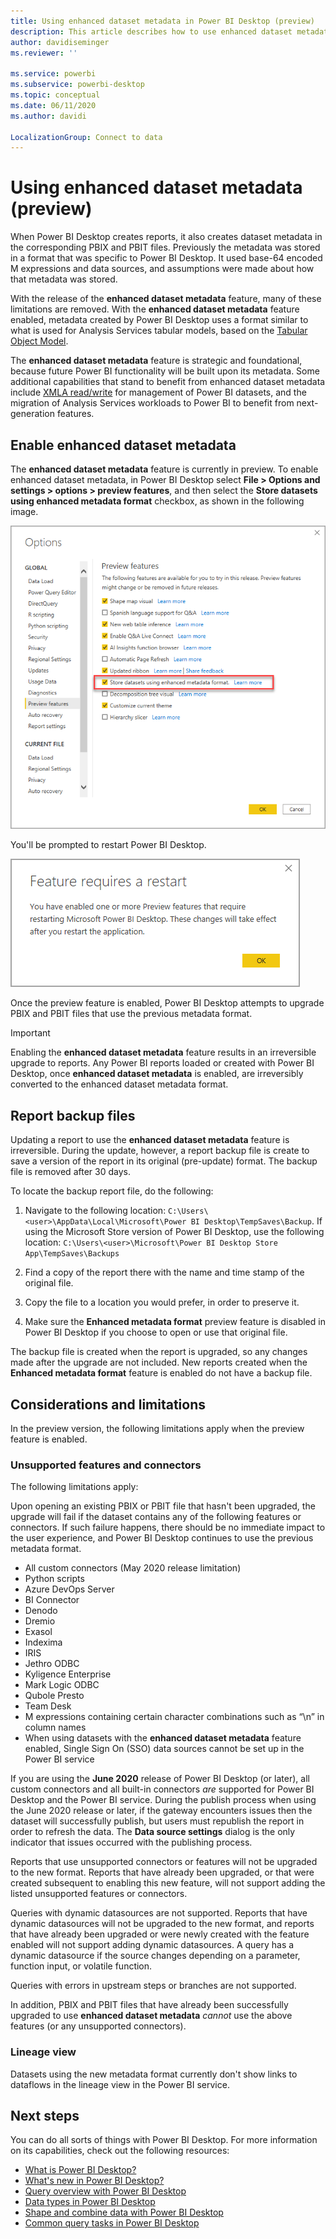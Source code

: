 ```yaml
---
title: Using enhanced dataset metadata in Power BI Desktop (preview)
description: This article describes how to use enhanced dataset metadata in Power BI.
author: davidiseminger
ms.reviewer: ''

ms.service: powerbi
ms.subservice: powerbi-desktop
ms.topic: conceptual
ms.date: 06/11/2020
ms.author: davidi

LocalizationGroup: Connect to data
---
```

# Using enhanced dataset metadata (preview)

When Power BI Desktop creates reports, it also creates dataset metadata in the corresponding PBIX and PBIT files. Previously the metadata was stored in a format that was specific to Power BI Desktop. It used base-64 encoded M expressions and data sources, and assumptions were made about how that metadata was stored.

With the release of the **enhanced dataset metadata** feature, many of these limitations are removed. With the **enhanced dataset metadata** feature enabled, metadata created by Power BI Desktop uses a format similar to what is used for Analysis Services tabular models, based on the [Tabular Object Model](/analysis-services/tom/introduction-to-the-tabular-object-model-tom-in-analysis-services-amo).


The **enhanced dataset metadata** feature is strategic and foundational, because future Power BI functionality will be built upon its metadata. Some additional capabilities that stand to benefit from enhanced dataset metadata include [XMLA read/write](https://docs.microsoft.com/power-platform-release-plan/2019wave2/business-intelligence/xmla-readwrite) for management of Power BI datasets, and the migration of Analysis Services workloads to Power BI to benefit from next-generation features.



## Enable enhanced dataset metadata

The **enhanced dataset metadata** feature is currently in preview. To enable enhanced dataset metadata, in Power BI Desktop select **File > Options and settings > options > preview features**, and then select the **Store datasets using enhanced metadata format** checkbox, as shown in the following image. 

![Enable the preview feature](media/desktop-enhanced-dataset-metadata/enhanced-dataset-metadata-01.png)

You'll be prompted to restart Power BI Desktop.

![Restart prompt](media/desktop-enhanced-dataset-metadata/enhanced-dataset-metadata-02.png)

Once the preview feature is enabled, Power BI Desktop attempts to upgrade PBIX and PBIT files that use the previous metadata format. 

> [!IMPORTANT]
> Enabling the **enhanced dataset metadata** feature results in an irreversible upgrade to reports. Any Power BI reports loaded or created with Power BI Desktop, once  **enhanced dataset metadata** is enabled, are irreversibly converted to the enhanced dataset metadata format.

## Report backup files

Updating a report to use the **enhanced dataset metadata** feature is irreversible. During the update, however, a report backup file is create to save a version of the report in its original (pre-update) format. The backup file is removed after 30 days. 

To locate the backup report file, do the following:

1. Navigate to the following location: ```C:\Users\<user>\AppData\Local\Microsoft\Power BI Desktop\TempSaves\Backup```. If using the Microsoft Store version of Power BI Desktop, use the following location: ```C:\Users\<user>\Microsoft\Power BI Desktop Store App\TempSaves\Backups``` 

2. Find a copy of the report there with the name and time stamp of the original file.

3. Copy the file to a location you would prefer, in order to preserve it.

4. Make sure the **Enhanced metadata format** preview feature is disabled in Power BI Desktop if you choose to open or use that original file. 

The backup file is created when the report is upgraded, so any changes made after the upgrade are not included. New reports created when the **Enhanced metadata format** feature is enabled do not have a backup file.


## Considerations and limitations

In the preview version, the following limitations apply when the preview feature is enabled.

### Unsupported features and connectors

The following limitations apply:

Upon opening an existing PBIX or PBIT file that hasn't been upgraded, the upgrade will fail if the dataset contains any of the following features or connectors. If such failure happens, there should be no immediate impact to the user experience, and Power BI Desktop continues to use the previous metadata format.

* All custom connectors (May 2020 release limitation)
* Python scripts
* Azure DevOps Server
* BI Connector
* Denodo
* Dremio
* Exasol
* Indexima
* IRIS
* Jethro ODBC
* Kyligence Enterprise
* Mark Logic ODBC
* Qubole Presto
* Team Desk
* M expressions containing certain character combinations such as “\\n” in column names
* When using datasets with the **enhanced dataset metadata** feature enabled, Single Sign On (SSO) data sources cannot be set up in the Power BI service

If you are using the **June 2020** release of Power BI Desktop (or later), all custom connectors and all built-in connectors *are* supported for Power BI Desktop and the Power BI service. During the publish process when using the June 2020 release or later, if the gateway encounters issues then the dataset will successfully publish, but users must republish the report in order to refresh the data. The **Data source settings** dialog is the only indicator that issues occurred with the publishing process.

Reports that use unsupported connectors or features will not be upgraded to the new format. Reports that have already been upgraded, or that were created subsequent to enabling this new feature, will not support adding the listed unsupported features or connectors. 

Queries with dynamic datasources are not supported. Reports that have dynamic datasources will not be upgraded to the new format, and reports that have already been upgraded or were newly created with the feature enabled will not support adding dynamic datasources. A query has a dynamic datasource if the source changes depending on a parameter, function input, or volatile function. 

Queries with errors in upstream steps or branches are not supported. 

In addition, PBIX and PBIT files that have already been successfully upgraded to use **enhanced dataset metadata** *cannot* use the above features (or any unsupported connectors).

### Lineage view
Datasets using the new metadata format currently don't show links to dataflows in the lineage view in the Power BI service.

## Next steps

You can do all sorts of things with Power BI Desktop. For more information on its capabilities, check out the following resources:

* [What is Power BI Desktop?](../fundamentals/desktop-what-is-desktop.md)
* [What's new in Power BI Desktop?](../fundamentals/desktop-latest-update.md)
* [Query overview with Power BI Desktop](../transform-model/desktop-query-overview.md)
* [Data types in Power BI Desktop](desktop-data-types.md)
* [Shape and combine data with Power BI Desktop](desktop-shape-and-combine-data.md)
* [Common query tasks in Power BI Desktop](../transform-model/desktop-common-query-tasks.md)
